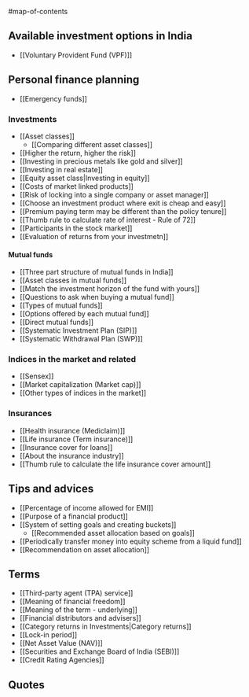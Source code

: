#map-of-contents 

## Available investment options in India
- [[Voluntary Provident Fund (VPF)]]

## Personal finance planning
- [[Emergency funds]]

### Investments
- [[Asset classes]] 
	- [[Comparing different asset classes]]
- [[Higher the return, higher the risk]]
- [[Investing in precious metals like gold and silver]]
- [[Investing in real estate]]
- [[Equity asset class|Investing in equity]]
- [[Costs of market linked products]]
- [[Risk of locking into a single company or asset manager]]
- [[Choose an investment product where exit is cheap and easy]]
- [[Premium paying term may be different than the policy tenure]]
- [[Thumb rule to calculate rate of interest - Rule of 72]]
- [[Participants in the stock market]]
- [[Evaluation of returns from your investmetn]]

#### Mutual funds
- [[Three part structure of mutual funds in India]]
- [[Asset classes in mutual funds]]
- [[Match the investment horizon of the fund with yours]]
- [[Questions to ask when buying a mutual fund]]
- [[Types of mutual funds]]
- [[Options offered by each mutual fund]]
- [[Direct mutual funds]]
- [[Systematic Investment Plan (SIP)]]
- [[Systematic Withdrawal Plan (SWP)]]

### Indices in the market and related
- [[Sensex]]
- [[Market capitalization (Market cap)]]
- [[Other types of indices in the market]]

### Insurances
- [[Health insurance (Mediclaim)]]
- [[Life insurance (Term insurance)]]
- [[Insurance cover for loans]]
- [[About the insurance industry]]
- [[Thumb rule to calculate the life insurance cover amount]]

## Tips and advices
- [[Percentage of income allowed for EMI]]
- [[Purpose of a financial product]]
- [[System of setting goals and creating buckets]]
	- [[Recommended asset allocation based on goals]]
- [[Periodically transfer money into equity scheme from a liquid fund]]
- [[Recommendation on asset allocation]]

## Terms
- [[Third-party agent (TPA) service]]
- [[Meaning of financial freedom]]
- [[Meaning of the term - underlying]]
- [[Financial distributors and advisers]]
- [[Category returns in Investments|Category returns]]
- [[Lock-in period]]
- [[Net Asset Value (NAV)]]
- [[Securities and Exchange Board of India (SEBI)]]
- [[Credit Rating Agencies]]

## Quotes